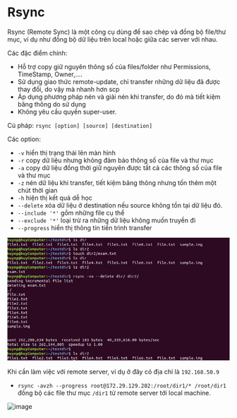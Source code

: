 # Rsync
Rsync (Remote Sync) là một công cụ dùng để sao chép và đồng bộ file/thư mục, ví dụ như đồng bộ dữ liệu trên local hoặc giữa các server với nhau.

Các đặc điểm chính:
- Hỗ trợ copy giữ nguyên thông số của files/folder như Permissions, TimeStamp, Owner,....
- Sử dụng giao thức remote-update, chỉ transfer những dữ liệu đã được thay đổi, do vậy mà nhanh hơn scp
- Áp dụng phương pháp nén và giải nén khi transfer, do đó mà tiết kiệm băng thông do sử dụng 
- Không yêu cầu quyền super-user.

Cú pháp: `rsync [option] [source] [destination]`

Các option:
- `-v` hiển thị trạng thái lên màn hình
- `-r` copy dữ liệu nhưng không đảm bảo thông số của file và thư mục
- `-a` copy dữ liệu đồng thời giữ nguyên được tất cả các thông số của file và thư mục
- `-z` nén dữ liệu khi transfer, tiết kiệm băng thông nhưng tốn thêm một chút thời gian
- `-h` hiện thị kết quả dễ học
- `--delete` xóa dữ liệu ở destination nếu source không tồn tại dữ liệu đó.
- `--include '*'` gồm những file cụ thể
- `--exclude '*'` loại trừ ra những dữ liệu không muốn truyền đi
- `--progress` hiển thị thông tin tiến trình transfer

![Alt](https://raw.githubusercontent.com/huynp1999/huynp/master/pic/rs.png)

Khi cần làm việc với remote server, ví dụ ở đây có địa chỉ là `192.168.50.9`
- `rsync -avzh --progress root@172.29.129.202:/root/dir1/* /root/dir1`
đồng bộ các file thư mục `/dir1` từ remote server tới local machine.

![image](https://user-images.githubusercontent.com/83684068/120129231-c7e4c280-c1ed-11eb-9b8b-a35525a4ff89.png)
